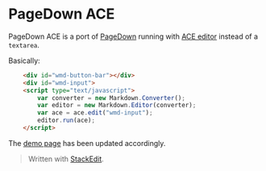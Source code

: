 PageDown ACE
============

PageDown ACE is a port of [PageDown](https://code.google.com/p/pagedown/wiki/PageDown) running with [ACE editor](http://ace.c9.io/) instead of a `textarea`.

Basically:

```html
    <div id="wmd-button-bar"></div>
    <div id="wmd-input">
    <script type="text/javascript">
        var converter = new Markdown.Converter();
        var editor = new Markdown.Editor(converter);
        var ace = ace.edit("wmd-input");
        editor.run(ace);
    </script>
```

The [demo page][1] has been updated accordingly.

> Written with [StackEdit](http://benweet.github.io/stackedit/).


  [1]: https://github.com/benweet/pagedown-ace/blob/master/demo/browser/demo.html